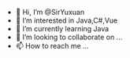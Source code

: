 - 👋 Hi, I’m @SirYuxuan
- 👀 I’m interested in Java,C#,Vue
- 🌱 I’m currently learning Java
- 💞️ I’m looking to collaborate on ...
- 📫 How to reach me ...

<!---
SirYuxuan/SirYuxuan is a ✨ special ✨ repository because its `README.md` (this file) appears on your GitHub profile.
You can click the Preview link to take a look at your changes.
--->
